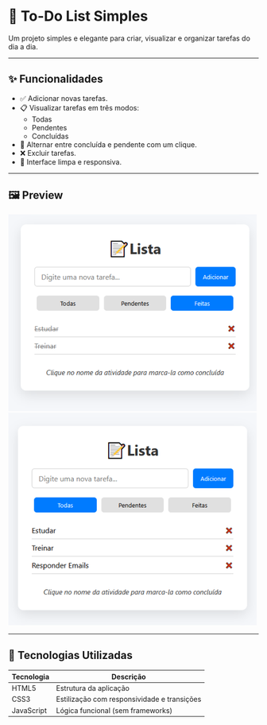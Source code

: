 # 📝 To-Do List Simples

Um projeto simples e elegante para criar, visualizar e organizar tarefas do dia a dia.

---

## ✨ Funcionalidades

- ✅ Adicionar novas tarefas.
- 📋 Visualizar tarefas em três modos:
  - Todas
  - Pendentes
  - Concluídas
- 🔁 Alternar entre concluída e pendente com um clique.
- ❌ Excluir tarefas.
- 🎨 Interface limpa e responsiva.
  
---

## 🖼️ Preview

<p>
  <img src="Screenshot_1.png" alt="Preview" width="500" />
  <img src="Screenshot_2.png" alt="Preview" width="500" />
</p>

---

## 🚀 Tecnologias Utilizadas

| Tecnologia | Descrição |
|------------|-----------|
| HTML5      | Estrutura da aplicação |
| CSS3       | Estilização com responsividade e transições |
| JavaScript | Lógica funcional (sem frameworks) |

